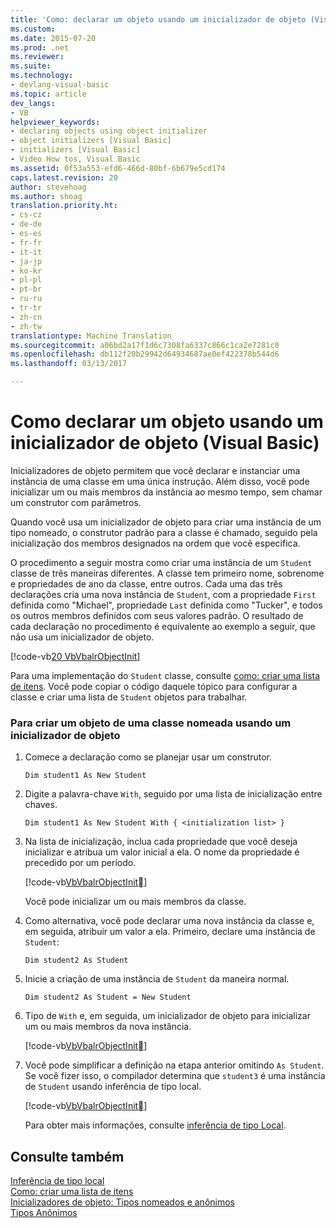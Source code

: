 ```yaml
---
title: 'Como: declarar um objeto usando um inicializador de objeto (Visual Basic) | Documentos do Microsoft'
ms.custom: 
ms.date: 2015-07-20
ms.prod: .net
ms.reviewer: 
ms.suite: 
ms.technology:
- devlang-visual-basic
ms.topic: article
dev_langs:
- VB
helpviewer_keywords:
- declaring objects using object initializer
- object initializers [Visual Basic]
- initializers [Visual Basic]
- Video How tos, Visual Basic
ms.assetid: 0f53a553-efd6-466d-80bf-6b679e5cd174
caps.latest.revision: 20
author: stevehoag
ms.author: shoag
translation.priority.ht:
- cs-cz
- de-de
- es-es
- fr-fr
- it-it
- ja-jp
- ko-kr
- pl-pl
- pt-br
- ru-ru
- tr-tr
- zh-cn
- zh-tw
translationtype: Machine Translation
ms.sourcegitcommit: a06bd2a17f1d6c7308fa6337c866c1ca2e7281c0
ms.openlocfilehash: db112f20b29942d64934687ae0ef422378b544d6
ms.lasthandoff: 03/13/2017

---
```

# <a name="how-to-declare-an-object-by-using-an-object-initializer-visual-basic"></a>Como declarar um objeto usando um inicializador de objeto (Visual Basic)
Inicializadores de objeto permitem que você declarar e instanciar uma instância de uma classe em uma única instrução. Além disso, você pode inicializar um ou mais membros da instância ao mesmo tempo, sem chamar um construtor com parâmetros.  
  
 Quando você usa um inicializador de objeto para criar uma instância de um tipo nomeado, o construtor padrão para a classe é chamado, seguido pela inicialização dos membros designados na ordem que você especifica.  
  
 O procedimento a seguir mostra como criar uma instância de um `Student` classe de três maneiras diferentes. A classe tem primeiro nome, sobrenome e propriedades de ano da classe, entre outros. Cada uma das três declarações cria uma nova instância de `Student`, com a propriedade `First` definida como "Michael", propriedade `Last` definida como "Tucker", e todos os outros membros definidos com seus valores padrão. O resultado de cada declaração no procedimento é equivalente ao exemplo a seguir, que não usa um inicializador de objeto.  
  
 [!code-vb[20 VbVbalrObjectInit](../../../../visual-basic/programming-guide/language-features/objects-and-classes/codesnippet/VisualBasic/how-to-declare-an-object-by-using-an-object-initializer_1.vb)]  
  
 Para uma implementação do `Student` classe, consulte [como: criar uma lista de itens](../../../../visual-basic/programming-guide/concepts/linq/how-to-create-a-list-of-items.md). Você pode copiar o código daquele tópico para configurar a classe e criar uma lista de `Student` objetos para trabalhar.  
  
### <a name="to-create-an-object-of-a-named-class-by-using-an-object-initializer"></a>Para criar um objeto de uma classe nomeada usando um inicializador de objeto  
  
1.  Comece a declaração como se planejar usar um construtor.  
  
     `Dim student1 As New Student`  
  
2.  Digite a palavra-chave `With`, seguido por uma lista de inicialização entre chaves.  
  
     `Dim student1 As New Student With { <initialization list> }`  
  
3.  Na lista de inicialização, inclua cada propriedade que você deseja inicializar e atribua um valor inicial a ela. O nome da propriedade é precedido por um período.  
  
     [!code-vb[VbVbalrObjectInit&#21;](../../../../visual-basic/programming-guide/language-features/objects-and-classes/codesnippet/VisualBasic/how-to-declare-an-object-by-using-an-object-initializer_2.vb)]  
  
     Você pode inicializar um ou mais membros da classe.  
  
4.  Como alternativa, você pode declarar uma nova instância da classe e, em seguida, atribuir um valor a ela. Primeiro, declare uma instância de `Student`:  
  
     `Dim student2 As Student`  
  
5.  Inicie a criação de uma instância de `Student` da maneira normal.  
  
     `Dim student2 As Student = New Student`  
  
6.  Tipo de `With` e, em seguida, um inicializador de objeto para inicializar um ou mais membros da nova instância.  
  
     [!code-vb[VbVbalrObjectInit&#22;](../../../../visual-basic/programming-guide/language-features/objects-and-classes/codesnippet/VisualBasic/how-to-declare-an-object-by-using-an-object-initializer_3.vb)]  
  
7.  Você pode simplificar a definição na etapa anterior omitindo `As Student`. Se você fizer isso, o compilador determina que `student3` é uma instância de `Student` usando inferência de tipo local.  
  
     [!code-vb[VbVbalrObjectInit&#23;](../../../../visual-basic/programming-guide/language-features/objects-and-classes/codesnippet/VisualBasic/how-to-declare-an-object-by-using-an-object-initializer_4.vb)]  
  
     Para obter mais informações, consulte [inferência de tipo Local](../../../../visual-basic/programming-guide/language-features/variables/local-type-inference.md).  
  
## <a name="see-also"></a>Consulte também  
 [Inferência de tipo local](../../../../visual-basic/programming-guide/language-features/variables/local-type-inference.md)   
 [Como: criar uma lista de itens](../../../../visual-basic/programming-guide/concepts/linq/how-to-create-a-list-of-items.md)   
 [Inicializadores de objeto: Tipos nomeados e anônimos](../../../../visual-basic/programming-guide/language-features/objects-and-classes/object-initializers-named-and-anonymous-types.md)   
 [Tipos Anônimos](../../../../visual-basic/programming-guide/language-features/objects-and-classes/anonymous-types.md)
